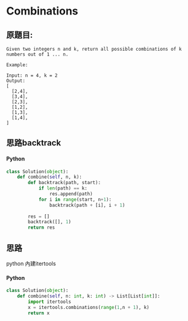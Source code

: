 # Combinations

## 原題目:
```
Given two integers n and k, return all possible combinations of k numbers out of 1 ... n.

Example:

Input: n = 4, k = 2
Output:
[
  [2,4],
  [3,4],
  [2,3],
  [1,2],
  [1,3],
  [1,4],
]
```



## 思路backtrack


#### Python
``` python
class Solution(object):
    def combine(self, n, k):
        def backtrack(path, start):
            if len(path) == k:
                res.append(path)
            for i in range(start, n+1):
                backtrack(path + [i], i + 1)
        
        res = []
        backtrack([], 1)
        return res 
```


## 思路
python 內建itertools



#### Python
``` python
class Solution(object):
    def combine(self, n: int, k: int) -> List[List[int]]:
        import itertools
        x = itertools.combinations(range(1,n + 1), k)
        return x
```







